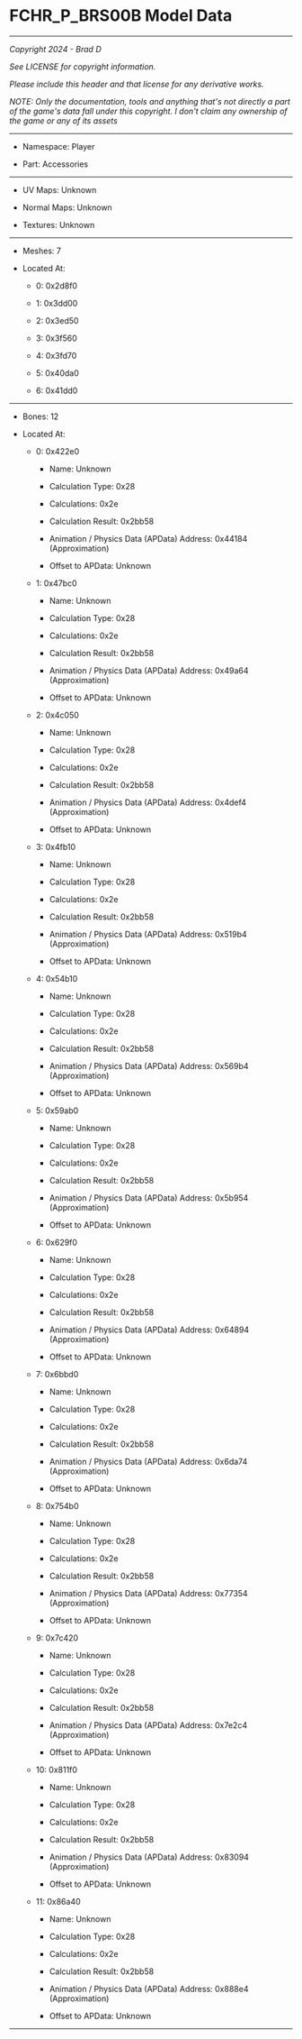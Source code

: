 # FCHR_P_BRS00B Model Data

---

*Copyright 2024 - Brad D*

*See LICENSE for copyright information.*

*Please include this header and that license for any derivative works.*

*NOTE: Only the documentation, tools and anything that's not directly a part of the game's data fall under this copyright. I don't claim any ownership of the game or any of its assets*

---

* Namespace: Player

* Part: Accessories

---

* UV Maps: Unknown

* Normal Maps: Unknown

* Textures: Unknown

---

* Meshes: 7

* Located At:

  * 0: 0x2d8f0

  * 1: 0x3dd00

  * 2: 0x3ed50

  * 3: 0x3f560

  * 4: 0x3fd70

  * 5: 0x40da0

  * 6: 0x41dd0

---

* Bones: 12

* Located At:

  * 0: 0x422e0

    * Name: Unknown

    * Calculation Type: 0x28

    * Calculations: 0x2e

    * Calculation Result: 0x2bb58

    * Animation / Physics Data (APData) Address: 0x44184 (Approximation)

    * Offset to APData: Unknown

  * 1: 0x47bc0

    * Name: Unknown

    * Calculation Type: 0x28

    * Calculations: 0x2e

    * Calculation Result: 0x2bb58

    * Animation / Physics Data (APData) Address: 0x49a64 (Approximation)

    * Offset to APData: Unknown

  * 2: 0x4c050

    * Name: Unknown

    * Calculation Type: 0x28

    * Calculations: 0x2e

    * Calculation Result: 0x2bb58

    * Animation / Physics Data (APData) Address: 0x4def4 (Approximation)

    * Offset to APData: Unknown

  * 3: 0x4fb10

    * Name: Unknown

    * Calculation Type: 0x28

    * Calculations: 0x2e

    * Calculation Result: 0x2bb58

    * Animation / Physics Data (APData) Address: 0x519b4 (Approximation)

    * Offset to APData: Unknown

  * 4: 0x54b10

    * Name: Unknown

    * Calculation Type: 0x28

    * Calculations: 0x2e

    * Calculation Result: 0x2bb58

    * Animation / Physics Data (APData) Address: 0x569b4 (Approximation)

    * Offset to APData: Unknown

  * 5: 0x59ab0

    * Name: Unknown

    * Calculation Type: 0x28

    * Calculations: 0x2e

    * Calculation Result: 0x2bb58

    * Animation / Physics Data (APData) Address: 0x5b954 (Approximation)

    * Offset to APData: Unknown

  * 6: 0x629f0

    * Name: Unknown

    * Calculation Type: 0x28

    * Calculations: 0x2e

    * Calculation Result: 0x2bb58

    * Animation / Physics Data (APData) Address: 0x64894 (Approximation)

    * Offset to APData: Unknown

  * 7: 0x6bbd0

    * Name: Unknown

    * Calculation Type: 0x28

    * Calculations: 0x2e

    * Calculation Result: 0x2bb58

    * Animation / Physics Data (APData) Address: 0x6da74 (Approximation)

    * Offset to APData: Unknown

  * 8: 0x754b0

    * Name: Unknown

    * Calculation Type: 0x28

    * Calculations: 0x2e

    * Calculation Result: 0x2bb58

    * Animation / Physics Data (APData) Address: 0x77354 (Approximation)

    * Offset to APData: Unknown

  * 9: 0x7c420

    * Name: Unknown

    * Calculation Type: 0x28

    * Calculations: 0x2e

    * Calculation Result: 0x2bb58

    * Animation / Physics Data (APData) Address: 0x7e2c4 (Approximation)

    * Offset to APData: Unknown

  * 10: 0x811f0

    * Name: Unknown

    * Calculation Type: 0x28

    * Calculations: 0x2e

    * Calculation Result: 0x2bb58

    * Animation / Physics Data (APData) Address: 0x83094 (Approximation)

    * Offset to APData: Unknown

  * 11: 0x86a40

    * Name: Unknown

    * Calculation Type: 0x28

    * Calculations: 0x2e

    * Calculation Result: 0x2bb58

    * Animation / Physics Data (APData) Address: 0x888e4 (Approximation)

    * Offset to APData: Unknown

---

